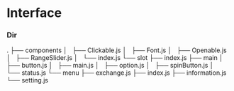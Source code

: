 # Interface 

### Dir
.
├── components
│   ├── Clickable.js
│   ├── Font.js
│   ├── Openable.js
│   ├── RangeSlider.js
│   └── index.js
└── slot
    ├── index.js
    ├── main
    │   ├── button.js
    │   ├── main.js
    │   ├── option.js
    │   ├── spinButton.js
    │   └── status.js
    └── menu
        ├── exchange.js
        ├── index.js
        ├── information.js
        └── setting.js


